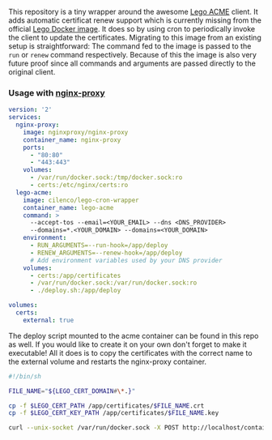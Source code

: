 This repository is a tiny wrapper around the awesome [Lego ACME](https://github.com/go-acme/lego) client. It adds automatic certificat renew support which is currently missing from the official [Lego Docker image](https://hub.docker.com/r/goacme/lego/). It does so by using cron to periodically invoke the client to update the certificates. Migrating to this image from an existing setup is straightforward: The command fed to the image is passed to the `run` or `renew` command respectively. Because of this the image is also very future proof since all commands and arguments are passed directly to the original client.

### Usage with [nginx-proxy](https://github.com/nginx-proxy/nginx-proxy)

```yaml
version: '2'
services:
  nginx-proxy:
    image: nginxproxy/nginx-proxy
    container_name: nginx-proxy
    ports:
      - "80:80"
      - "443:443"
    volumes:
      - /var/run/docker.sock:/tmp/docker.sock:ro
      - certs:/etc/nginx/certs:ro
  lego-acme:
    image: cilenco/lego-cron-wrapper
    container_name: lego-acme
    command: >
      --accept-tos --email=<YOUR_EMAIL> --dns <DNS_PROVIDER>
      --domains=*.<YOUR_DOMAIN> --domains=<YOUR_DOMAIN>
    environment:
      - RUN_ARGUMENTS=--run-hook=/app/deploy
      - RENEW_ARGUMENTS=--renew-hook=/app/deploy
      # Add environment variables used by your DNS provider
    volumes:
      - certs:/app/certificates
      - /var/run/docker.sock:/var/run/docker.sock:ro
      - ./deploy.sh:/app/deploy

volumes:
  certs:
    external: true
```

The deploy script mounted to the acme container can be found in this repo as well. If you would like to create it on your own don't forget to make it executable! All it does is to copy the certificates with the correct name to the external volume and restarts the nginx-proxy container.
```sh
#!/bin/sh

FILE_NAME="${LEGO_CERT_DOMAIN#\*.}"

cp -f $LEGO_CERT_PATH /app/certificates/$FILE_NAME.crt 
cp -f $LEGO_CERT_KEY_PATH /app/certificates/$FILE_NAME.key

curl --unix-socket /var/run/docker.sock -X POST http://localhost/containers/nginx-proxy/restart
```
